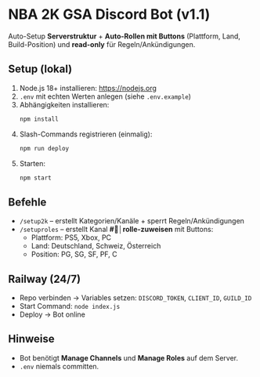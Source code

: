 # NBA 2K GSA Discord Bot (v1.1)

Auto-Setup **Serverstruktur** + **Auto-Rollen mit Buttons** (Plattform, Land, Build-Position) und **read-only** für Regeln/Ankündigungen.

## Setup (lokal)
1) Node.js 18+ installieren: https://nodejs.org
2) `.env` mit echten Werten anlegen (siehe `.env.example`)
3) Abhängigkeiten installieren:
   ```bash
   npm install
   ```
4) Slash-Commands registrieren (einmalig):
   ```bash
   npm run deploy
   ```
5) Starten:
   ```bash
   npm start
   ```

## Befehle
- `/setup2k` – erstellt Kategorien/Kanäle + sperrt Regeln/Ankündigungen
- `/setuproles` – erstellt Kanal **#🧩│rolle-zuweisen** mit Buttons:
  - Plattform: PS5, Xbox, PC
  - Land: Deutschland, Schweiz, Österreich
  - Position: PG, SG, SF, PF, C

## Railway (24/7)
- Repo verbinden → Variables setzen: `DISCORD_TOKEN`, `CLIENT_ID`, `GUILD_ID`
- Start Command: `node index.js`
- Deploy → Bot online

## Hinweise
- Bot benötigt **Manage Channels** und **Manage Roles** auf dem Server.
- `.env` niemals committen.